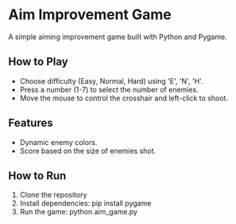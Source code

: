 # Aim Improvement Game

A simple aiming improvement game built with Python and Pygame.

## How to Play

- Choose difficulty (Easy, Normal, Hard) using 'E', 'N', 'H'.
- Press a number (1-7) to select the number of enemies.
- Move the mouse to control the crosshair and left-click to shoot.

## Features

- Dynamic enemy colors.
- Score based on the size of enemies shot.

## How to Run
1. Clone the repository
2. Install dependencies:  pip install pygame
3. Run the game:  python aim_game.py
